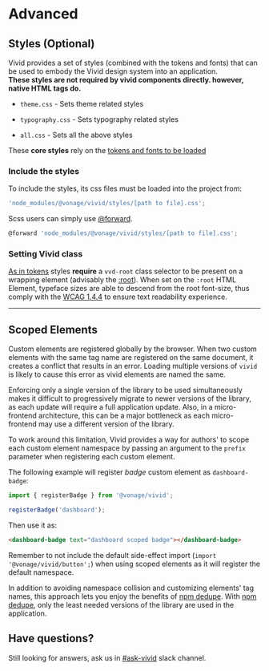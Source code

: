 # Advanced

## Styles (Optional)

Vivid provides a set of styles (combined with the tokens and fonts) that can be used to embody the Vivid design system into an application.  
**These styles are not required by vivid components directly. however, native HTML tags do.**

- `theme.css` - Sets theme related styles

- `typography.css` - Sets typography related styles

- `all.css` - Sets all the above styles

These **core styles** rely on the [tokens and fonts to be loaded](/getting-started/quick-start/#prerequisite)

### Include the styles

To include the styles, its css files must be loaded into the project from: 

```js
'node_modules/@vonage/vivid/styles/[path to file].css';
```

Scss users can simply use [@forward](https://sass-lang.com/documentation/at-rules/forward).
```js
@forward 'node_modules/@vonage/vivid/styles/[path to file].css';
```

### Setting Vivid class

[As in tokens](/getting-started/quick-start/#setting-vivid-class) styles **require** a `vvd-root` class selector to be present on a wrapping element (advisably the [:root](https://developer.mozilla.org/en-US/docs/Web/CSS/:root)). 
When set on the `:root` HTML Element, typeface sizes are able to descend from the root font-size, thus comply with the [WCAG 1.4.4](https://www.w3.org/WAI/WCAG21/Understanding/resize-text) to ensure text readability experience.

---

## Scoped Elements

Custom elements are registered globally by the browser. When two custom elements with the same tag name are registered on the same document, it creates a conflict that results in an error. Loading multiple versions of `vivid` is likely to cause this error as vivid elements are named the same.

Enforcing only a single version of the library to be used simultaneously makes it difficult to progressively migrate to newer versions of the library, as each update will require a full application update.
Also, in a micro-frontend architecture, this can be a major bottleneck as each micro-frontend may use a different version of the library.

To work around this limitation, Vivid provides a way for authors' to scope each custom element namespace by passing an argument to the `prefix` parameter when registering each custom element.

The following example will register *badge* custom element as `dashboard-badge`:

```js
import { registerBadge } from '@vonage/vivid';

registerBadge('dashboard');
```

Then use it as:

```html
<dashboard-badge text="dashboard scoped badge"></dashboard-badge>
```

Remember to not include the default side-effect import (`import '@vonage/vivid/button';`) when using scoped elements as it will register the default namespace.

In addition to avoiding namespace collision and customizing elements' tag names, this approach lets you enjoy the benefits of [npm dedupe](https://docs.npmjs.com/cli/v8/commands/npm-dedupe). With [npm dedupe](https://docs.npmjs.com/cli/v8/commands/npm-dedupe), only the least needed versions of the library are used in the application.

## Have questions?

Still looking for answers, ask us in [#ask-vivid](https://vonage.slack.com/archives/C013F0YKH99) slack channel.